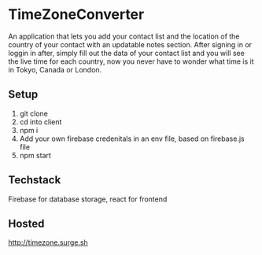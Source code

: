 # TimeZoneConverter

An application that lets you add your contact list and the location of the country of your contact with an updatable notes section. After signing in or loggin in after, simply fill out the data of your contact list and you will see the live time for each country, now you never have to wonder what time is it in Tokyo, Canada or London. 

## Setup

1. git clone
2. cd into client
3. npm i
4. Add your own firebase credenitals in an env file, based on firebase.js file 
5. npm start

## Techstack

Firebase for database storage, react for frontend

## Hosted

http://timezone.surge.sh
